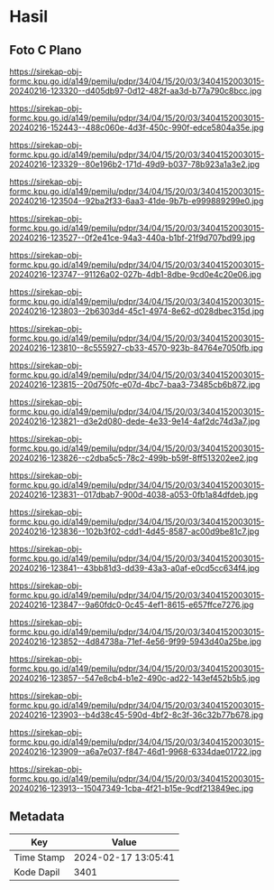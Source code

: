 # Hasil

## Foto C Plano

https://sirekap-obj-formc.kpu.go.id/a149/pemilu/pdpr/34/04/15/20/03/3404152003015-20240216-123320--d405db97-0d12-482f-aa3d-b77a790c8bcc.jpg

https://sirekap-obj-formc.kpu.go.id/a149/pemilu/pdpr/34/04/15/20/03/3404152003015-20240216-152443--488c060e-4d3f-450c-990f-edce5804a35e.jpg

https://sirekap-obj-formc.kpu.go.id/a149/pemilu/pdpr/34/04/15/20/03/3404152003015-20240216-123329--80e196b2-171d-49d9-b037-78b923a1a3e2.jpg

https://sirekap-obj-formc.kpu.go.id/a149/pemilu/pdpr/34/04/15/20/03/3404152003015-20240216-123504--92ba2f33-6aa3-41de-9b7b-e999889299e0.jpg

https://sirekap-obj-formc.kpu.go.id/a149/pemilu/pdpr/34/04/15/20/03/3404152003015-20240216-123527--0f2e41ce-94a3-440a-b1bf-21f9d707bd99.jpg

https://sirekap-obj-formc.kpu.go.id/a149/pemilu/pdpr/34/04/15/20/03/3404152003015-20240216-123747--91126a02-027b-4db1-8dbe-9cd0e4c20e06.jpg

https://sirekap-obj-formc.kpu.go.id/a149/pemilu/pdpr/34/04/15/20/03/3404152003015-20240216-123803--2b6303d4-45c1-4974-8e62-d028dbec315d.jpg

https://sirekap-obj-formc.kpu.go.id/a149/pemilu/pdpr/34/04/15/20/03/3404152003015-20240216-123810--8c555927-cb33-4570-923b-84764e7050fb.jpg

https://sirekap-obj-formc.kpu.go.id/a149/pemilu/pdpr/34/04/15/20/03/3404152003015-20240216-123815--20d750fc-e07d-4bc7-baa3-73485cb6b872.jpg

https://sirekap-obj-formc.kpu.go.id/a149/pemilu/pdpr/34/04/15/20/03/3404152003015-20240216-123821--d3e2d080-dede-4e33-9e14-4af2dc74d3a7.jpg

https://sirekap-obj-formc.kpu.go.id/a149/pemilu/pdpr/34/04/15/20/03/3404152003015-20240216-123826--c2dba5c5-78c2-499b-b59f-8ff513202ee2.jpg

https://sirekap-obj-formc.kpu.go.id/a149/pemilu/pdpr/34/04/15/20/03/3404152003015-20240216-123831--017dbab7-900d-4038-a053-0fb1a84dfdeb.jpg

https://sirekap-obj-formc.kpu.go.id/a149/pemilu/pdpr/34/04/15/20/03/3404152003015-20240216-123836--102b3f02-cdd1-4d45-8587-ac00d9be81c7.jpg

https://sirekap-obj-formc.kpu.go.id/a149/pemilu/pdpr/34/04/15/20/03/3404152003015-20240216-123841--43bb81d3-dd39-43a3-a0af-e0cd5cc634f4.jpg

https://sirekap-obj-formc.kpu.go.id/a149/pemilu/pdpr/34/04/15/20/03/3404152003015-20240216-123847--9a60fdc0-0c45-4ef1-8615-e657ffce7276.jpg

https://sirekap-obj-formc.kpu.go.id/a149/pemilu/pdpr/34/04/15/20/03/3404152003015-20240216-123852--4d84738a-71ef-4e56-9f99-5943d40a25be.jpg

https://sirekap-obj-formc.kpu.go.id/a149/pemilu/pdpr/34/04/15/20/03/3404152003015-20240216-123857--547e8cb4-b1e2-490c-ad22-143ef452b5b5.jpg

https://sirekap-obj-formc.kpu.go.id/a149/pemilu/pdpr/34/04/15/20/03/3404152003015-20240216-123903--b4d38c45-590d-4bf2-8c3f-36c32b77b678.jpg

https://sirekap-obj-formc.kpu.go.id/a149/pemilu/pdpr/34/04/15/20/03/3404152003015-20240216-123909--a6a7e037-f847-46d1-9968-6334dae01722.jpg

https://sirekap-obj-formc.kpu.go.id/a149/pemilu/pdpr/34/04/15/20/03/3404152003015-20240216-123913--15047349-1cba-4f21-b15e-9cdf213849ec.jpg


## Metadata

| Key        | Value               |
| ---------- | ------------------- |
| Time Stamp | 2024-02-17 13:05:41 |
| Kode Dapil | 3401                |



